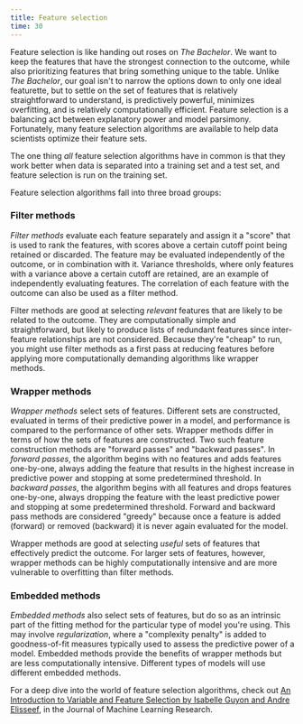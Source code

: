 ```yaml
---
title: Feature selection
time: 30
---
```


Feature selection is like handing out roses on _The Bachelor_.  We want to keep the features that have the strongest connection to the outcome, while also prioritizing features that bring something unique to the table.  Unlike _The Bachelor_, our goal isn't to narrow the options down to only one ideal featurette, but to settle on the set of features that is relatively straightforward to understand, is predictively powerful, minimizes overfitting, and is relatively computationally efficient.  Feature selection is a balancing act between explanatory power and model parsimony.  Fortunately, many feature selection algorithms are available to help data scientists optimize their feature sets.

The one thing _all_ feature selection algorithms have in common is that they work better when data is separated into a training set and a test set, and feature selection is run on the training set. 

Feature selection algorithms fall into three broad groups:


### Filter methods

_Filter methods_ evaluate each feature separately and assign it a "score" that is used to rank the features, with scores above a certain cutoff point being retained or discarded.  The feature may be evaluated independently of the outcome, or in combination with it.  Variance thresholds, where only features with a variance above a certain cutoff are retained, are an example of independently evaluating features.  The correlation of each feature with the outcome can also be used as a filter method.

Filter methods are good at selecting _relevant_ features that are likely to be related to the outcome.  They are computationally simple and straightforward, but likely to produce lists of redundant features since inter-feature relationships are not considered. Because they're "cheap" to run, you might use filter methods as a first pass at reducing features before applying more computationally demanding algorithms like wrapper methods.


### Wrapper methods

_Wrapper methods_ select sets of features.  Different sets are constructed, evaluated in terms of their predictive power in a model, and performance is compared to the performance of other sets.  Wrapper methods differ in terms of how the sets of features are constructed.  Two such feature construction methods are "forward passes" and "backward passes". In _forward passes_, the algorithm begins with no features and adds features one-by-one, always adding the feature that results in the highest increase in predictive power and stopping at some predetermined threshold.  In _backward passes_, the algorithm begins with all features and drops features one-by-one, always dropping the feature with the least predictive power and stopping at some predetermined threshold.  Forward and backward pass methods are considered "greedy" because once a feature is added (forward) or removed (backward) it is never again evaluated for the model.

Wrapper methods are good at selecting _useful_ sets of features that effectively predict the outcome.  For larger sets of features, however, wrapper methods can be highly computationally intensive and are more vulnerable to overfitting than filter methods.


### Embedded methods

_Embedded methods_ also select sets of features, but do so as an intrinsic part of the fitting method for the particular type of model you're using.  This may involve _regularization_, where a "complexity penalty" is added to goodness-of-fit measures typically used to assess the predictive power of a model.  Embedded methods provide the benefits of wrapper methods but are less computationally intensive.  Different types of models will use different embedded methods.

For a deep dive into the world of feature selection algorithms, check out [An Introduction to Variable and Feature Selection by Isabelle Guyon and Andre Elisseef]( http://jmlr.csail.mit.edu/papers/volume3/guyon03a/guyon03a.pdf), in the Journal of Machine Learning Research.